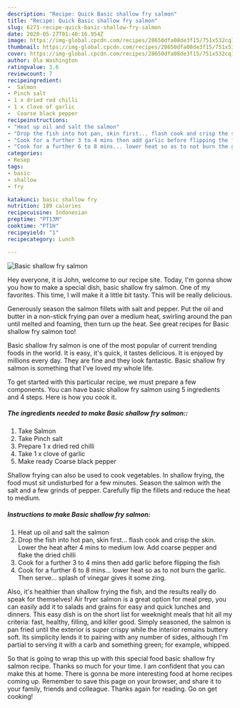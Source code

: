 ```yaml
---
description: "Recipe: Quick Basic shallow fry salmon"
title: "Recipe: Quick Basic shallow fry salmon"
slug: 6271-recipe-quick-basic-shallow-fry-salmon
date: 2020-05-27T01:40:16.954Z
image: https://img-global.cpcdn.com/recipes/28650dfa08de3f15/751x532cq70/basic-shallow-fry-salmon-recipe-main-photo.jpg
thumbnail: https://img-global.cpcdn.com/recipes/28650dfa08de3f15/751x532cq70/basic-shallow-fry-salmon-recipe-main-photo.jpg
cover: https://img-global.cpcdn.com/recipes/28650dfa08de3f15/751x532cq70/basic-shallow-fry-salmon-recipe-main-photo.jpg
author: Ola Washington
ratingvalue: 3.6
reviewcount: 7
recipeingredient:
-  Salmon
- Pinch salt
- 1 x dried red chilli
- 1 x clove of garlic
-  Coarse black pepper
recipeinstructions:
- "Heat up oil and salt the salmon"
- "Drop the fish into hot pan, skin first... flash cook and crisp the skin. Lower the heat after 4 mins to medium low. Add coarse pepper and flake the dried chilli"
- "Cook for a further 3 to 4 mins then add garlic before flipping the fish"
- "Cook for a further 6 to 8 mins... lower heat so as to not burn the garlic. Then serve... splash of vinegar gives it some zing."
categories:
- Resep
tags:
- basic
- shallow
- fry

katakunci: basic shallow fry
nutrition: 189 calories
recipecuisine: Indonesian
preptime: "PT13M"
cooktime: "PT1H"
recipeyield: "1"
recipecategory: Lunch

---
```



![Basic shallow fry salmon](https://img-global.cpcdn.com/recipes/28650dfa08de3f15/751x532cq70/basic-shallow-fry-salmon-recipe-main-photo.jpg)

Hey everyone, it is John, welcome to our recipe site. Today, I'm gonna show you how to make a special dish, basic shallow fry salmon. One of my favorites. This time, I will make it a little bit tasty. This will be really delicious.

Generously season the salmon fillets with salt and pepper. Put the oil and butter in a non-stick frying pan over a medium heat, swirling around the pan until melted and foaming, then turn up the heat. See great recipes for Basic shallow fry salmon too!

Basic shallow fry salmon is one of the most popular of current trending foods in the world. It is easy, it's quick, it tastes delicious. It is enjoyed by millions every day. They are fine and they look fantastic. Basic shallow fry salmon is something that I've loved my whole life.


To get started with this particular recipe, we must prepare a few components. You can have basic shallow fry salmon using 5 ingredients and 4 steps. Here is how you cook it.

##### The ingredients needed to make Basic shallow fry salmon::

1. Take  Salmon
1. Take Pinch salt
1. Prepare 1 x dried red chilli
1. Take 1 x clove of garlic
1. Make ready  Coarse black pepper


Shallow frying can also be used to cook vegetables. In shallow frying, the food must sit undisturbed for a few minutes. Season the salmon with the salt and a few grinds of pepper. Carefully flip the fillets and reduce the heat to medium. 

##### Instructions to make Basic shallow fry salmon:

1. Heat up oil and salt the salmon
1. Drop the fish into hot pan, skin first... flash cook and crisp the skin. Lower the heat after 4 mins to medium low. Add coarse pepper and flake the dried chilli
1. Cook for a further 3 to 4 mins then add garlic before flipping the fish
1. Cook for a further 6 to 8 mins... lower heat so as to not burn the garlic. Then serve... splash of vinegar gives it some zing.


Also, it&#39;s healthier than shallow frying the fish, and the results really do speak for themselves! Air fryer salmon is a great option for meal prep, you can easily add it to salads and grains for easy and quick lunches and dinners. This easy dish is on the short list for weeknight meals that hit all my criteria: fast, healthy, filling, and killer good. Simply seasoned, the salmon is pan fried until the exterior is super crispy while the interior remains buttery soft. Its simplicity lends it to pairing with any number of sides, although I&#39;m partial to serving it with a carb and something green; for example, whipped. 

So that is going to wrap this up with this special food basic shallow fry salmon recipe. Thanks so much for your time. I am confident that you can make this at home. There is gonna be more interesting food at home recipes coming up. Remember to save this page on your browser, and share it to your family, friends and colleague. Thanks again for reading. Go on get cooking!
